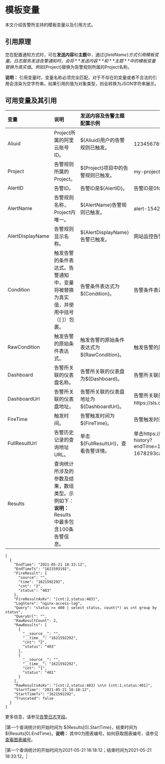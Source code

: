 # 模板变量

本文介绍告警所支持的模板变量以及引用方式。

## 引用原理

您在配置通知方式时，可在**发送内容**和**主题**中，通过$\{fieldName\}方式引用模板变量。日志服务发送告警通知时，会将**发送内容**和**主题**中的模板变量替换为真实值。例如$\{Project\}替换为告警规则所属的Project名称。

**说明：** 引用变量时，变量名称必须完全匹配，对于不存在的变量或者不合法的引用会渲染为空字符串。如果引用的值为对象类型，则会转换为JSON字符串展示。

## 可用变量及其引用

|变量|说明|发送内容及告警主题配置示例|告警通知示例|
|:-|:-|:------------|------|
|Aliuid|Project所属的阿里云账号ID。|$\{Aliuid\}用户的告警规则已触发。|1234567890用户的告警规则已触发。|
|Project|告警规则所属的Project。|$\{Project\}项目中的告警规则已触发。|my-project项目中的告警规则已触发。|
|AlertID|告警ID。|告警ID是$\{AlertID\}。|告警ID是0fdd88063a611aa114938f9371daeeb6-1671a52eb23。|
|AlertName|告警规则名称，Project内唯一。|$\{AlertName\}告警规则已触发。|alert-1542111415-153472告警规则已触发。|
|AlertDisplayName|告警规则显示名称。|$\{AlertDisplayName\}告警已触发。|网站监控告警已触发。|
|Condition|触发告警的条件表达式。告警通知中，变量将被替换为真实值，并使用中括号（\[ \]）包裹。|告警条件表达式为$\{Condition\}。|告警条件表达式为\[5\] \> 1。|
|RawCondition|触发告警的原始条件表达式。|触发告警的原始条件表达式为$\{RawCondition\}。|触发告警的原始条件表达式为count \> 1。|
|Dashboard|告警所关联的仪表盘名称。|告警所关联的仪表盘为$\{Dashboard\}。|告警所关联的仪表盘为mydashboard。|
|DashboardUrl|告警所关联的仪表盘地址。|告警所关联的仪表盘地址为$\{DashboardUrl\}。|告警所关联的仪表盘地址为https://sls.console.aliyun.com/next/project/myproject/dashboard/mydashboard。|
|FireTime|触发时间。|告警触发时间为$\{FireTime\}。|告警触发时间为2021-01-02 15:04:05。|
|FullResultUrl|告警历史记录的查询地址URL。|单击$\{FullResultUrl\}，查看告警详情。|单击https://sls.console.aliyun.com/next/project/my-project/logsearch/internal-alert-history?endTime=1544083998&queryString=AlertID%3A9155ea1ec10167985519fccede4d5fc7-1678293caad&queryTimeType=99&startTime=1544083968，查看告警详情。|
|Results|查询统计所涉及的参数及结果，数组类型。示例如下：**说明：** Results中最多包含100条告警信息。

```
[
  {
    "EndTime": "2021-05-21 18:33:12",
    "EndTimeTs": "1621593192",
    "FireResult": {
      "source": "",
      "time": "1621592292",
      "cnt": "2",
      "status": "403"
    },
    "FireResultAsKv": "[cnt:2,status:403]",
    "LogStore": "nginx-access-log",
    "Query": "status >= 400 | select status, count(*) as cnt group by status",
    "QueryUrl": "",
    "RawResultCount": 2,
    "RawResults": [
      {
        "__source__": "",
        "__time__": "1621592292",
        "cnt": "2",
        "status": "403"
      },
      {
        "__source__": "",
        "__time__": "1621592292",
        "cnt": "1",
        "status": "401"
      }
    ],
    "RawResultsAsKv": "[cnt:2,status:403] \n\n [cnt:1,status:401]",
    "StartTime": "2021-05-21 18:18:12",
    "StartTimeTs": "1621592292",
    "Truncated": false
  }
]
```

更多信息，请参见[告警日志字段](/intl.zh-CN/可视化与告警/告警/参考信息/告警日志字段.md)。

|第一个查询统计的开始时间为 $\{Results\[0\].StartTime\}，结束时间为 $\{Results\[0\].EndTime\}。**说明：** 其中0为图表编号。如何获取图表编号，请参见[查看图表编号](/intl.zh-CN/可视化与告警/告警/设置告警.md)。

|第一个查询统计的开始时间为2021-05-21 18:18:12；结束时间为2021-05-21 18:33:12。|


